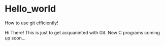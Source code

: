 # Hello_world
How to use git efficiently!

Hi There! This is just to get acquaninted with Git. New C programs coming up soon...
